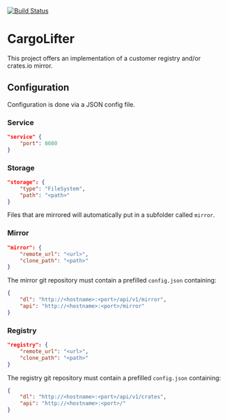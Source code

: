 [![Build Status](https://github.com/cemoktra/cargolifter/workflows/CI/badge.svg)](https://github.com/cemoktra/cargolifter/actions)


# CargoLifter #
This project offers an implementation of a customer registry and/or crates.io mirror.

## Configuration ##
Configuration is done via a JSON config file.

### Service ###
```json
"service" {
    "port": 8080
}
```

### Storage ###
```json
"storage": {
    "type": "FileSystem",
    "path": "<path>"
}
```

Files that are mirrored will automatically put in a subfolder called `mirror`.


### Mirror ###
```json
"mirror": {
    "remote_url": "<url>",
    "clone_path": "<path>"
}
```

The mirror git repository must contain a prefilled `config.json` containing:
```json
{
    "dl": "http://<hostname>:<port>/api/v1/mirror",
    "api": "http://<hostname>:<port>/mirror"
}
```

### Registry ###
```json
"registry": {
    "remote_url": "<url>",
    "clone_path": "<path>"
}
```

The registry git repository must contain a prefilled `config.json` containing:
```json
{
    "dl": "http://<hostname>:<port>/api/v1/crates",
    "api": "http://<hostname>:<port>/"
}
```